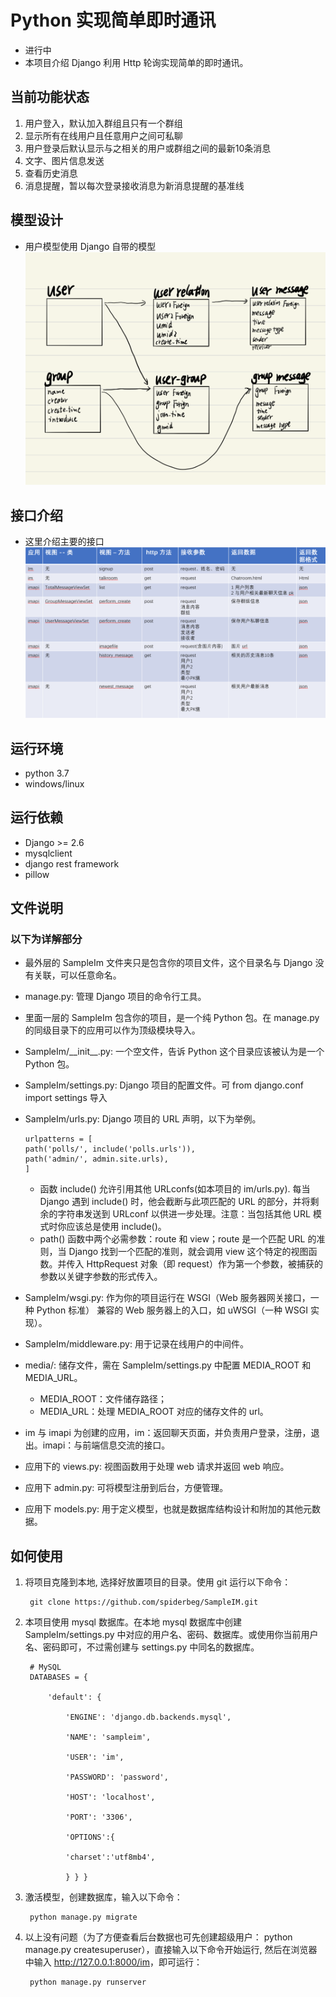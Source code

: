 # Python 实现简单即时通讯
* 进行中
* 本项目介绍 Django 利用 Http 轮询实现简单的即时通讯。
## 当前功能状态
1. 用户登入，默认加入群组且只有一个群组
2. 显示所有在线用户且任意用户之间可私聊
3. 用户登录后默认显示与之相关的用户或群组之间的最新10条消息
4. 文字、图片信息发送
5. 查看历史消息
6. 消息提醒，暂以每次登录接收消息为新消息提醒的基准线
## 模型设计
* 用户模型使用 Django 自带的模型
![model](introduce/models.png)<br>
## 接口介绍
* 这里介绍主要的接口
![model](introduce/api.png)<br>
## 运行环境
* python 3.7
* windows/linux
## 运行依赖
* Django >= 2.6
* mysqlclient
* django rest framework
* pillow
## 文件说明
### 以下为详解部分
* 最外层的 SampleIm 文件夹只是包含你的项目文件，这个目录名与 Django 没有关联，可以任意命名。
* manage.py: 管理 Django 项目的命令行工具。 
* 里面一层的 SampleIm 包含你的项目，是一个纯 Python 包。在 manage.py 的同级目录下的应用可以作为顶级模块导入。
* SampleIm/\_\_init\_\_.py: 一个空文件，告诉 Python 这个目录应该被认为是一个 Python 包。
* SampleIm/settings.py: Django 项目的配置文件。可 from django.conf import settings 导入
* SampleIm/urls.py: Django 项目的 URL 声明，以下为举例。
  
      urlpatterns = [
      path('polls/', include('polls.urls')),
      path('admin/', admin.site.urls),
      ]
    * 函数 include() 允许引用其他 URLconfs(如本项目的 im/urls.py). 每当 Django 遇到 include() 时，他会截断与此项匹配的 URL 的部分，并将剩余的字符串发送到 URLconf 以供进一步处理。注意：当包括其他 URL 模式时你应该总是使用 include()。
    * path() 函数中两个必需参数：route 和 view；route 是一个匹配 URL 的准则，当 Django 找到一个匹配的准则，就会调用 view 这个特定的视图函数。并传入 HttpRequest 对象（即 request）作为第一个参数，被捕获的参数以关键字参数的形式传入。
* SampleIm/wsgi.py: 作为你的项目运行在 WSGI（Web 服务器网关接口，一种 Python 标准） 兼容的 Web 服务器上的入口，如 uWSGI（一种 WSGI 实现）。
* SampleIm/middleware.py: 用于记录在线用户的中间件。 
* media/: 储存文件，需在 SampleIm/settings.py 中配置 MEDIA_ROOT 和 MEDIA_URL。
    * MEDIA_ROOT：文件储存路径；
    * MEDIA_URL：处理 MEDIA_ROOT 对应的储存文件的 url。
* im 与 imapi 为创建的应用，im：返回聊天页面，并负责用户登录，注册，退出。imapi：与前端信息交流的接口。
* 应用下的 views.py: 视图函数用于处理 web 请求并返回 web 响应。
* 应用下 admin.py: 可将模型注册到后台，方便管理。
* 应用下 models.py: 用于定义模型，也就是数据库结构设计和附加的其他元数据。
## 如何使用
1. 将项目克隆到本地, 选择好放置项目的目录。使用 git 运行以下命令：

        git clone https://github.com/spiderbeg/SampleIM.git
2. 本项目使用 mysql 数据库。在本地 mysql 数据库中创建 SampleIm/settings.py 中对应的用户名、密码、数据库。或使用你当前用户名、密码即可，不过需创建与 settings.py 中同名的数据库。

        # MySQL
        DATABASES = {

            'default': {

                'ENGINE': 'django.db.backends.mysql',

                'NAME': 'sampleim',

                'USER': 'im',

                'PASSWORD': 'password',

                'HOST': 'localhost',

                'PORT': '3306',

                'OPTIONS':{

                'charset':'utf8mb4',

                } } }
3. 激活模型，创建数据库，输入以下命令：

        python manage.py migrate
5. 以上没有问题（为了方便查看后台数据也可先创建超级用户： python manage.py createsuperuser），直接输入以下命令开始运行, 然后在浏览器中输入 <http://127.0.0.1:8000/im>，即可运行：

        python manage.py runserver
      

    
        
  
